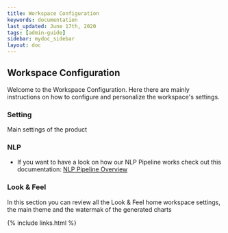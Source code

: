 ```yaml
---
title: Workspace Configuration
keywords: documentation
last_updated: June 17th, 2020
tags: [admin-guide]
sidebar: mydoc_sidebar
layout: doc
---
```


## Workspace Configuration

Welcome to the Workspace Configuration. Here there are mainly instructions on how to configure and personalize the workspace's settings.

### Setting

Main settings of the product

### NLP

+ If you want to have a look on how our NLP Pipeline works check out this documentation: [NLP Pipeline Overview]

### Look & Feel

In this section you can review all the Look & Feel home workspace settings, the main theme and the watermak of the generated charts


[NLP Pipeline Overview]: </docs/NLP-pipeline-overview>

{% include links.html %}
